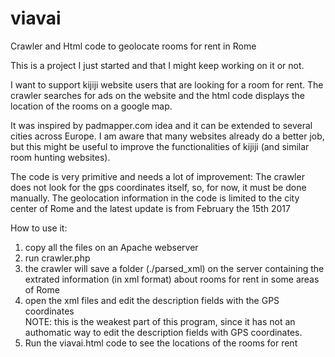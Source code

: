 # viavai
Crawler and Html code to geolocate rooms for rent in Rome

This is a project I just started and that I might keep working on it or not. 

I want to support kijiji website users that are looking for a room for rent. The crawler searches for ads on the website and the html code displays the location of the rooms on a google map.

It was inspired by padmapper.com idea and it can be extended to several cities across Europe.
I am aware that many websites already do a better job, but this might be useful to improve the functionalities of kijiji (and similar room hunting websites). 

The code is very primitive and needs a lot of improvement:
The crawler does not look for the gps coordinates itself, so, for now, it must be done manually.
The geolocation information in the code is limited to the city center of Rome and the latest update is from February the 15th 2017


How to use it:


1) copy all the files on an Apache webserver <br>
2) run crawler.php <br>
3) the crawler will save a folder (./parsed_xml) on the server containing the extrated information (in xml format) about rooms for rent in some areas of Rome <br>
4) open the xml files and edit the description fields with the GPS coordinates <br>
  NOTE: this is the weakest part of this program, since it has not an authomatic way to edit the description fields with GPS coordinates. <br>
5) Run the viavai.html code to see the locations of the rooms for rent <br>

